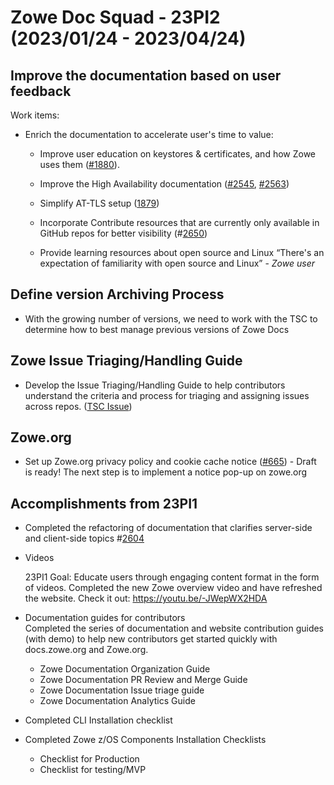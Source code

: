 # Zowe Doc Squad - 23PI2 (2023/01/24 - 2023/04/24)

## Improve the documentation based on user feedback

Work items: 

- Enrich the documentation to accelerate user's time to value:

  - Improve user education on keystores & certificates, and how Zowe uses them ([#1880](https://github.com/zowe/community/issues/1880)). 
    
  - Improve the High Availability documentation ([#2545](https://github.com/zowe/docs-site/issues/2545), [#2563](https://github.com/zowe/docs-site/issues/2563))

  - Simplify AT-TLS setup ([1879](https://github.com/zowe/community/issues/1879))

  - Incorporate Contribute resources that are currently only available in GitHub repos for better visibility (#[2650](https://github.com/zowe/docs-site/issues/2605))

  - Provide learning resources about open source and Linux 
    “There's an expectation of familiarity with open source and Linux”  - *Zowe user*
## Define version Archiving Process

* With the growing number of versions, we need to work with the TSC to determine how to best manage previous versions of Zowe Docs


## Zowe Issue Triaging/Handling Guide

* Develop the Issue Triaging/Handling Guide to help contributors understand the criteria and process for triaging and assigning issues across repos. ([TSC Issue](https://github.com/zowe/community/blob/master/Technical-Steering-Committee/issues.md#issues))
## Zowe.org 

- Set up Zowe.org privacy policy and cookie cache notice ([#665](https://github.com/zowe/zowe.github.io/issues/665)) - Draft is ready! The next step is to implement a notice pop-up on zowe.org



## Accomplishments from 23PI1

* Completed the refactoring of documentation that clarifies server-side and client-side topics #[2604](https://github.com/zowe/docs-site/issues/2604)

* Videos

  23PI1 Goal: Educate users through engaging content format in the form of videos. Completed the new Zowe overview video and have refreshed the website. Check it out: https://youtu.be/-JWepWX2HDA

* Documentation guides for contributors  
 Completed the series of documentation and website contribution guides (with demo) to help new contributors get started quickly with docs.zowe.org and Zowe.org.
  - Zowe Documentation Organization Guide
  - Zowe Documentation PR Review and Merge Guide
  - Zowe Documentation Issue triage guide
  - Zowe Documentation Analytics Guide

* Completed CLI Installation checklist

* Completed Zowe z/OS Components Installation Checklists  
  * Checklist for Production
  * Checklist for testing/MVP

